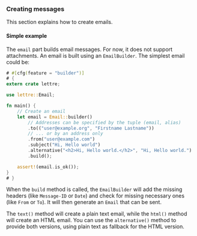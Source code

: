 ### Creating messages

This section explains how to create emails.

#### Simple example

The `email` part builds email messages. For now, it does not support attachments.
An email is built using an `EmailBuilder`. The simplest email could be:

```rust
# #[cfg(feature = "builder")]
# {
extern crate lettre;

use lettre::Email;

fn main() {
    // Create an email
    let email = Email::builder()
        // Addresses can be specified by the tuple (email, alias)
        .to(("user@example.org", "Firstname Lastname"))
        // ... or by an address only
        .from("user@example.com")
        .subject("Hi, Hello world")
        .alternative("<h2>Hi, Hello world.</h2>", "Hi, Hello world.")
        .build();

    assert!(email.is_ok());
}
# }
```

When the `build` method is called, the `EmailBuilder` will add the missing headers (like
`Message-ID` or `Date`) and check for missing necessary ones (like `From` or `To`). It will
then generate an `Email` that can be sent.

The `text()` method will create a plain text email, while the `html()` method will create an
HTML email. You can use the `alternative()` method to provide both versions, using plain text
as fallback for the HTML version.
